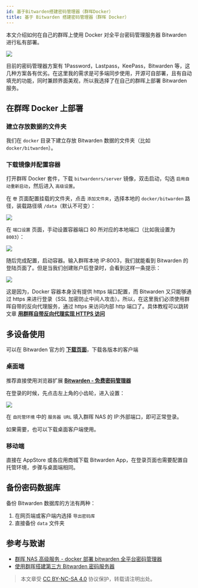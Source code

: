 ```yaml
---
id: 基于Bitwarden搭建密码管理器（群晖Docker）
title: 基于 Bitwarden 搭建密码管理器（群晖 Docker）
---
```


本文介绍如何在自己的群晖上使用 Docker 对全平台密码管理服务器 Bitwarden 进行私有部署。

![](https://cos.wiki-power.com/img/20210503221838.png)

目前的密码管理器方案有 1Password，Lastpass，KeePass，Bitwarden 等，这几种方案各有优劣。在这里我的需求是可多端同步使用，开源可自部署，且有自动填充的功能，同时兼顾界面美观，所以我选择了在自己的群晖上部署 Bitwarden 服务。

## 在群晖 Docker 上部署

### 建立存放数据的文件夹

我们在 `docker` 目录下建立存放 Bitwarden 数据的文件夹（比如 `docker/bitwarden`）。

### 下载镜像并配置容器

打开群晖 Docker 套件，下载 `bitwardenrs/server` 镜像，双击启动，勾选 `启用自动重新启动`，然后进入 `高级设置`。

在 `卷` 页面配置挂载的文件夹，点击 `添加文件夹`，选择本地的 `docker/bitwarden` 路径，装载路径填 `/data`（默认不可变）：

![](https://cos.wiki-power.com/img/20210503211711.png)

在 `端口设置` 页面，手动设置容器端口 80 所对应的本地端口（比如我设置为 `8003`）：

![](https://cos.wiki-power.com/img/20210503211759.png)

随后完成配置，启动容器。输入群晖本地 IP:8003，我们就能看到 Bitwarden 的登陆页面了。但是当我们创建账户后登录时，会看到这样一条提示：

![](https://cos.wiki-power.com/img/20210503212146.png)

这是因为，Docker 容器本身没有提供 https 端口配置，而 Bitwarden 又只能够通过 https 来进行登录（SSL 加密防止中间人攻击）。所以，在这里我们必须使用群晖自带的反向代理服务，通过 https 来访问内部 http 端口了。具体教程可以跳转文章 [**用群晖自带反向代理实现 HTTPS 访问**](https://wiki-power.com/%E7%94%A8%E7%BE%A4%E6%99%96%E8%87%AA%E5%B8%A6%E5%8F%8D%E5%90%91%E4%BB%A3%E7%90%86%E5%AE%9E%E7%8E%B0HTTPS%E8%AE%BF%E9%97%AE)

## 多设备使用

可以在 Bitwarden 官方的 [**下载页面**](https://bitwarden.com/download/)，下载各版本的客户端

### 桌面端

推荐直接使用浏览器扩展 [**Bitwarden - 免费密码管理器**](https://chrome.google.com/webstore/detail/bitwarden-free-password-m/nngceckbapebfimnlniiiahkandclblb)

在登录的时候，先点击左上角的小齿轮，进入设置：

![](https://cos.wiki-power.com/img/20210503215149.png)

在 `自托管环境` 中的 `服务器 URL` 填入群晖 NAS 的 IP:外部端口，即可正常登录。

如果需要，也可以下载桌面客户端使用。

### 移动端

直接在 AppStore 或各应用商城下载 Bitwarden App，在登录页面也需要配置自托管环境，步骤与桌面端相同。

## 备份密码数据库

备份 Bitwarden 数据库的方法有两种：

1. 在网页端或客户端内选择 `导出密码库`
2. 直接备份 `data` 文件夹

## 参考与致谢

- [群晖 NAS 高级服务 - docker 部署 bitwarden 全平台密码管理器](https://www.ioiox.com/archives/70.html)
- [使用群晖搭建第三方 Bitwarden 密码服务器](https://ppgg.in/blog/10271.html#comment-8463)

 > 本文章受 [CC BY-NC-SA 4.0](https://creativecommons.org/licenses/by/4.0/deed.zh) 协议保护，转载请注明出处。
